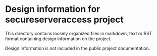 Design information for secureserveraccess project
=================================================

This directory contains loosely organized files in markdown, text or RST format
containing design information on the project.

Design information is not included in the public project documentation.
